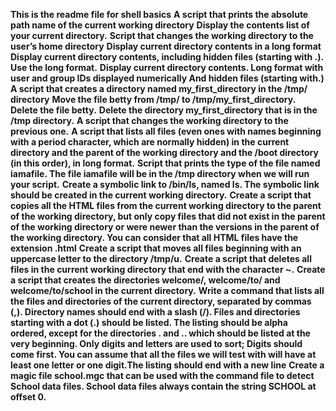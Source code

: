 **This is the readme file for shell basics**
**A script that prints the absolute path name of the current working directory**
**Display the contents list of your current directory.**
**Script that changes the working directory to the user’s home directory**
**Display current directory contents in a long format**
**Display current directory contents, including hidden files (starting with .). Use the long format.**
**Display current directory contents. Long format with user and group IDs displayed numerically And hidden files (starting with.)**
**A script that creates a directory named my_first_directory in the /tmp/ directory**
**Move the file betty from /tmp/ to /tmp/my_first_directory.**
**Delete the file betty.**
**Delete the directory my_first_directory that is in the /tmp directory.**
**A script that changes the working directory to the previous one.**
**A script that lists all files (even ones with names beginning with a period character, which are normally hidden) in the current directory and the parent of the working directory and the /boot directory (in this order), in long format.**
**Script that prints the type of the file named iamafile. The file iamafile will be in the /tmp directory when we will run your script.**
**Create a symbolic link to /bin/ls, named __ls__. The symbolic link should be created in the current working directory.**
**Create a script that copies all the HTML files from the current working directory to the parent of the working directory, but only copy files that did not exist in the parent of the working directory or were newer than the versions in the parent of the working directory. You can consider that all HTML files have the extension .html**
**Create a script that moves all files beginning with an uppercase letter to the directory /tmp/u.**
**Create a script that deletes all files in the current working directory that end with the character ~.**
**Create a script that creates the directories welcome/, welcome/to/ and welcome/to/school in the current directory.**
**Write a command that lists all the files and directories of the current directory, separated by commas (,).
Directory names should end with a slash (/). Files and directories starting with a dot (.) should be listed. The listing should be alpha ordered, except for the directories . and .. which should be listed at the very beginning. Only digits and letters are used to sort; Digits should come first. You can assume that all the files we will test with will have at least one letter or one digit.The listing should end with a new line**
**Create a magic file school.mgc that can be used with the command file to detect School data files. School data files always contain the string SCHOOL at offset 0.**
